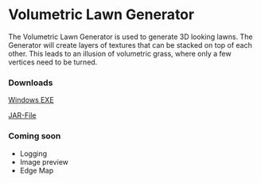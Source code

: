 # Volumetric Lawn Generator
The Volumetric Lawn Generator is used to generate 3D looking lawns. The Generator will create layers
of textures that can be stacked on top of each other. This leads to an illusion of volumetric grass,
where only a few vertices need to be turned.


### Downloads
[Windows EXE]()

[JAR-File]()

### Coming soon
- Logging
- Image preview
- Edge Map
